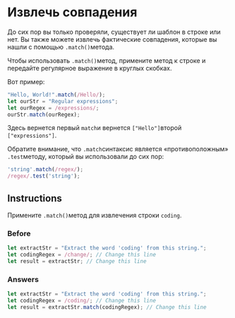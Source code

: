 # Извлечь совпадения
До сих пор вы только проверяли, существует ли шаблон в строке или нет. Вы также можете извлечь фактические совпадения, которые вы нашли с помощью `.match()`метода.

Чтобы использовать `.match()`метод, примените метод к строке и передайте регулярное выражение в круглых скобках.

Вот пример:
```javascript
"Hello, World!".match(/Hello/);
let ourStr = "Regular expressions";
let ourRegex = /expressions/;
ourStr.match(ourRegex);
```
Здесь вернется первый `match`и вернется `["Hello"]`второй `["expressions"]`.

Обратите внимание, что `.match`синтаксис является «противоположным» `.test`методу, который вы использовали до сих пор:
```javascript
'string'.match(/regex/);
/regex/.test('string');
```
## Instructions
Примените `.match()`метод для извлечения строки `coding`.
### Before
```javascript
let extractStr = "Extract the word 'coding' from this string.";
let codingRegex = /change/; // Change this line
let result = extractStr; // Change this line
```
### Answers
```javascript
let extractStr = "Extract the word 'coding' from this string.";
let codingRegex = /coding/; // Change this line
let result = extractStr.match(codingRegex); // Change this line
```
